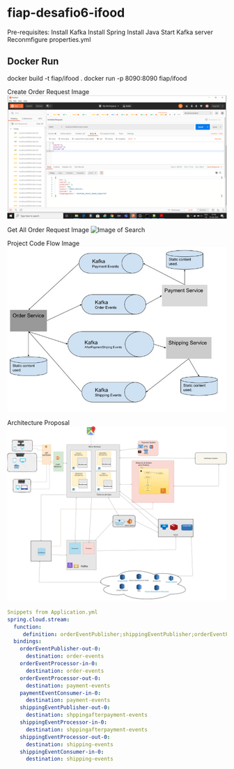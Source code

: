 # fiap-desafio6-ifood

Pre-requisites:
Install Kafka
Install Spring
Install Java
Start Kafka server
Reconmfigure properties.yml


Docker Run
------------------
docker build -t fiap/ifood .
docker run -p 8090:8090 fiap/ifood


Create Order Request Image
![Image of Create An Order](./images/CreateOrder.png)

Get All Order Request Image
![Image of Search](./GetAll_Orders.png)

 Project Code Flow Image
![Image of Project Code Flow](./images/Code%20Flow.jpg)


Architecture Proposal
![Architecture Proposal](./images/ifood-arquitetura-proposta.jpg)

```yml
Snippets from Application.yml 
spring.cloud.stream:
  function:
     definition: orderEventPublisher;shippingEventPublisher;orderEventProcessor;shippingEventProcessor;paymentEventConsumer;shippingEventConsumer
  bindings:
    orderEventPublisher-out-0:
      destination: order-events
    orderEventProcessor-in-0:
      destination: order-events
    orderEventProcessor-out-0:
      destination: payment-events
    paymentEventConsumer-in-0:
      destination: payment-events
    shippingEventPublisher-out-0:
      destination: shppingafterpayment-events  
    shippingEventProcessor-in-0:
      destination: shppingafterpayment-events
    shippingEventProcessor-out-0:
      destination: shipping-events
    shippingEventConsumer-in-0:
      destination: shipping-events
```

